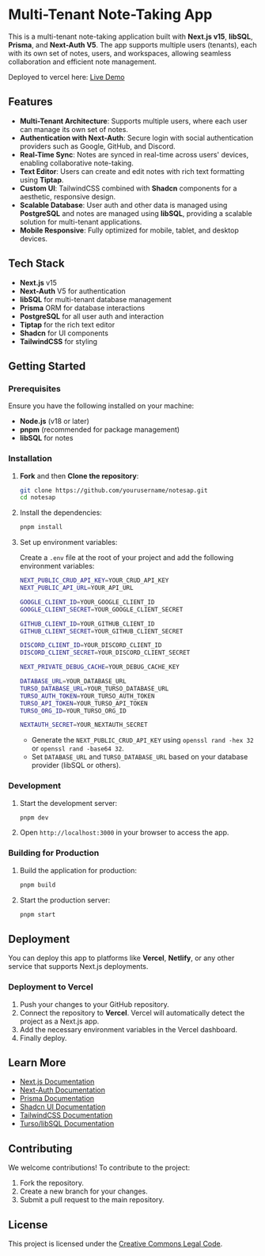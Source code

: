 # Multi-Tenant Note-Taking App

This is a multi-tenant note-taking application built with **Next.js v15**, **libSQL**, **Prisma**, and **Next-Auth V5**. The app supports multiple users (tenants), each with its own set of notes, users, and workspaces, allowing seamless collaboration and efficient note management.

Deployed to vercel here: [Live Demo](https://notesap-test.vercel.app)

## Features

- **Multi-Tenant Architecture**: Supports multiple users, where each user can manage its own set of notes.
- **Authentication with Next-Auth**: Secure login with social authentication providers such as Google, GitHub, and Discord.
- **Real-Time Sync**: Notes are synced in real-time across users' devices, enabling collaborative note-taking.
- **Text Editor**: Users can create and edit notes with rich text formatting using **Tiptap**.
- **Custom UI**: TailwindCSS combined with **Shadcn** components for a aesthetic, responsive design.
- **Scalable Database**: User auth and other data is managed using **PostgreSQL** and notes are managed using **libSQL**, providing a scalable solution for multi-tenant applications.
- **Mobile Responsive**: Fully optimized for mobile, tablet, and desktop devices.

## Tech Stack

- **Next.js** v15
- **Next-Auth** V5 for authentication
- **libSQL** for multi-tenant database management
- **Prisma** ORM for database interactions
- **PostgreSQL** for all user auth and interaction
- **Tiptap** for the rich text editor
- **Shadcn** for UI components
- **TailwindCSS** for styling

## Getting Started

### Prerequisites

Ensure you have the following installed on your machine:

- **Node.js** (v18 or later)
- **pnpm** (recommended for package management)
- **libSQL** for notes

### Installation

1. **Fork** and then **Clone the repository**:

   ```bash
   git clone https://github.com/yourusername/notesap.git
   cd notesap
   ```

2. Install the dependencies:

   ```bash
   pnpm install
   ```

3. Set up environment variables:

   Create a `.env` file at the root of your project and add the following environment variables:

   ```bash
   NEXT_PUBLIC_CRUD_API_KEY=YOUR_CRUD_API_KEY
   NEXT_PUBLIC_API_URL=YOUR_API_URL

   GOOGLE_CLIENT_ID=YOUR_GOOGLE_CLIENT_ID
   GOOGLE_CLIENT_SECRET=YOUR_GOOGLE_CLIENT_SECRET

   GITHUB_CLIENT_ID=YOUR_GITHUB_CLIENT_ID
   GITHUB_CLIENT_SECRET=YOUR_GITHUB_CLIENT_SECRET

   DISCORD_CLIENT_ID=YOUR_DISCORD_CLIENT_ID
   DISCORD_CLIENT_SECRET=YOUR_DISCORD_CLIENT_SECRET

   NEXT_PRIVATE_DEBUG_CACHE=YOUR_DEBUG_CACHE_KEY

   DATABASE_URL=YOUR_DATABASE_URL
   TURSO_DATABASE_URL=YOUR_TURSO_DATABASE_URL
   TURSO_AUTH_TOKEN=YOUR_TURSO_AUTH_TOKEN
   TURSO_API_TOKEN=YOUR_TURSO_API_TOKEN
   TURSO_ORG_ID=YOUR_TURSO_ORG_ID

   NEXTAUTH_SECRET=YOUR_NEXTAUTH_SECRET
   ```

   - Generate the `NEXT_PUBLIC_CRUD_API_KEY` using `openssl rand -hex 32` or `openssl rand -base64 32`.
   - Set `DATABASE_URL` and `TURSO_DATABASE_URL` based on your database provider (libSQL or others).

### Development

1. Start the development server:

   ```bash
   pnpm dev
   ```

2. Open `http://localhost:3000` in your browser to access the app.

### Building for Production

1. Build the application for production:

   ```bash
   pnpm build
   ```

2. Start the production server:

   ```bash
   pnpm start
   ```

## Deployment

You can deploy this app to platforms like **Vercel**, **Netlify**, or any other service that supports Next.js deployments.

### Deployment to Vercel

1. Push your changes to your GitHub repository.
2. Connect the repository to **Vercel**. Vercel will automatically detect the project as a Next.js app.
3. Add the necessary environment variables in the Vercel dashboard.
4. Finally deploy.

## Learn More

- [Next.js Documentation](https://nextjs.org/docs)
- [Next-Auth Documentation](https://next-auth.js.org/)
- [Prisma Documentation](https://www.prisma.io/nextjs)
- [Shadcn UI Documentation](https://ui.shadcn.com/docs/installation/next)
- [TailwindCSS Documentation](https://tailwindcss.com/docs/guides/nextjs)
- [Turso/libSQL Documentation](https://turso.tech/libsql)

## Contributing

We welcome contributions! To contribute to the project:

1. Fork the repository.
2. Create a new branch for your changes.
3. Submit a pull request to the main repository.

## License

This project is licensed under the [Creative Commons Legal Code](LICENSE).
